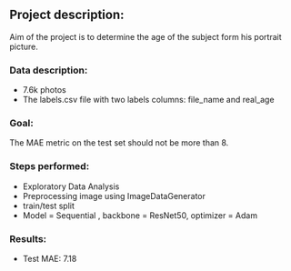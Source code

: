 ## Project description:
Aim of the project is to determine the age of the subject form his portrait picture.

### Data description:
- 7.6k photos
- The labels.csv file with two labels columns: file_name and real_age

### Goal:
The MAE metric on the test set should not be more than 8.

### Steps performed:
- Exploratory Data Analysis
- Preprocessing image using ImageDataGenerator
- train/test split
- Model = Sequential , backbone = ResNet50, optimizer = Adam

### Results:
- Test MAE: 7.18
